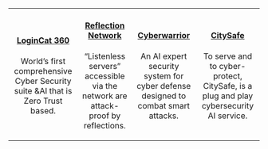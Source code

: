 |   |   |   |   |
|:----------:|:----------:|:----------:|:----------:|
|<a href="https://tekmonks.com/products/logincat-360"><h4>LoginCat 360</h4></a><p>World’s first comprehensive Cyber Security suite &AI that is Zero Trust based.</p>| <a href="https://tekmonks.com/products/reflection-network"><h4>Reflection Network</h4></a> <p>“Listenless servers” accessible via the network are attack-proof by reflections.</p> | <a href="https://tekmonks.com/products/cyberwarrior"><h4>Cyberwarrior</h4></a> <p>An AI expert security system for cyber defense designed to combat smart attacks.</p> | <a href="https://tekmonks.com/products/citysafe"><h4>CitySafe</h4></a> <p> To serve and to cyber-protect, CitySafe, is a plug and play cybersecurity AI service.</p> |